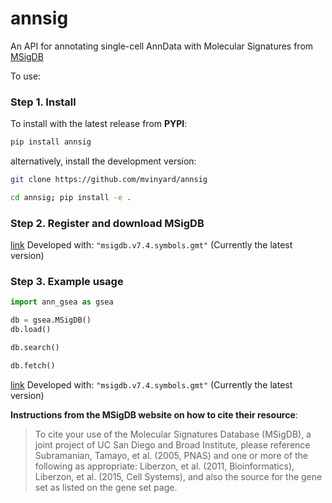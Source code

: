 # annsig
An API for annotating single-cell AnnData with Molecular Signatures from [MSigDB](https://www.gsea-msigdb.org/gsea/msigdb/)

To use: 

### Step 1. Install

To install with the latest release from **PYPI**:
```BASH
pip install annsig
```

alternatively, install the development version:
```BASH
git clone https://github.com/mvinyard/annsig

cd annsig; pip install -e .
```

### Step 2. Register and download MSigDB

[link](http://www.gsea-msigdb.org/gsea/downloads.jsp#msigdb)
Developed with: `"msigdb.v7.4.symbols.gmt"` (Currently the latest version)

### Step 3. Example usage

```python
import ann_gsea as gsea

db = gsea.MSigDB()
db.load()
```

```python
db.search()
```

```python
db.fetch()
```

[link](http://www.gsea-msigdb.org/gsea/downloads.jsp#msigdb)
Developed with: `"msigdb.v7.4.symbols.gmt"` (Currently the latest version)

**Instructions from the MSigDB website on how to cite their resource**:

>To cite your use of the Molecular Signatures Database (MSigDB), a joint project of UC San Diego and Broad Institute, please reference Subramanian, Tamayo, et al. (2005, PNAS) and one or more of the following as appropriate: Liberzon, et al. (2011, Bioinformatics), Liberzon, et al. (2015, Cell Systems), and also the source for the gene set as listed on the gene set page.

